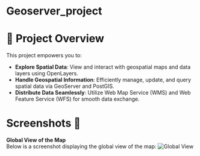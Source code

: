 # Geoserver_project

# 🚀 Project Overview

This project empowers you to:

- **Explore Spatial Data**: View and interact with geospatial maps and data layers using OpenLayers.
- **Handle Geospatial Information**: Efficiently manage, update, and query spatial data via GeoServer and PostGIS.
- **Distribute Data Seamlessly**: Utilize Web Map Service (WMS) and Web Feature Service (WFS) for smooth data exchange.


# Screenshots 📸

 **Global View of the Map**  
   Below is a screenshot displaying the global view of the map:
   ![Global View](./images/Capture%20d%27écran%202024-12-10%20194108.png)




